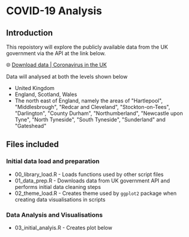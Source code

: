 # COVID-19 Analysis

## Introduction

This repoistory will explore the publicly available data from the UK government via the API at the link below.

🌐 [Download data | Coronavirus in the UK](https://coronavirus.data.gov.uk/details/download)

Data will analysed at both the levels shown below

- United Kingdom
- England, Scotland, Wales
- The north east of England, namely the areas of "Hartlepool", "Middlesbrough", "Redcar and Cleveland", "Stockton-on-Tees", "Darlington", "County Durham", "Northumberland", "Newcastle upon Tyne", "North Tyneside", "South Tyneside", "Sunderland" and "Gateshead"

## Files included

### Initial data load and preparation

- 00_library_load.R    - Loads functions used by other script files
- 01_data_prep.R       - Downloads data from UK government API and performs initial data cleaning steps
- 02_theme_load.R      - Creates theme used by `ggplot2` package when creating data visualisations in scripts

### Data Analysis and Visualisations

- 03_initial_analyis.R - Creates plot below

